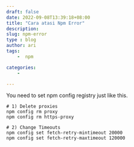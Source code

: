 ```yaml
---
draft: false 
date: 2022-09-08T13:39:18+08:00
title: "Cara atasi Npm Error"
description:
slug: npm-error
type : blog
author: ari
tags:
    -  npm

categories:
    - 

---
```


You need to set npm config registry just like this.

``` shell
# 1) Delete proxies
npm config rm proxy
npm config rm https-proxy

# 2) Change Timeouts
npm config set fetch-retry-mintimeout 20000
npm config set fetch-retry-maxtimeout 120000
